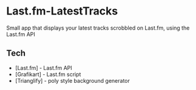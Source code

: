 Last.fm-LatestTracks
====================

Small app that displays your latest tracks scrobbled on Last.fm, using the Last.fm API

Tech
-----------
* [Last.fm] - Last.fm API
* [Grafikart] - Last.fm script
* [Trianglify] - poly style background generator

